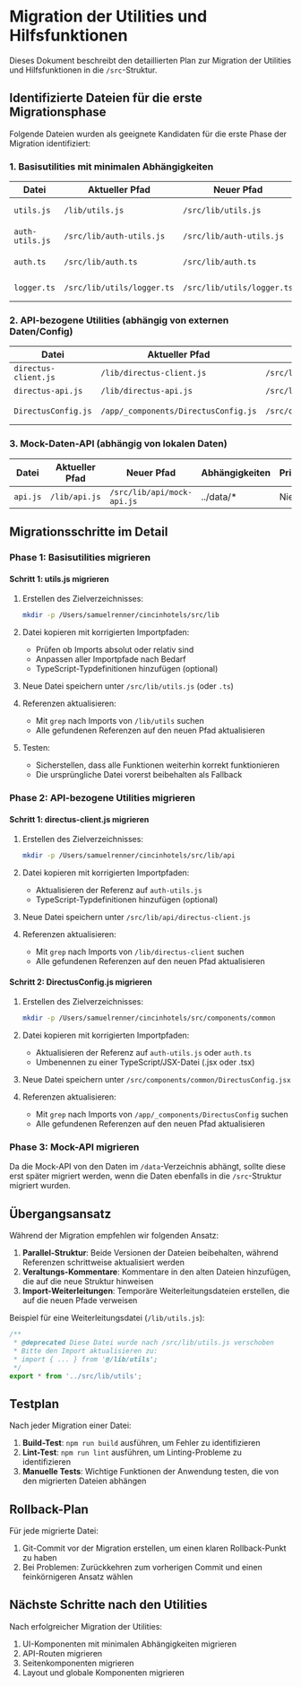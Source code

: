 # Migration der Utilities und Hilfsfunktionen

Dieses Dokument beschreibt den detaillierten Plan zur Migration der Utilities und Hilfsfunktionen in die `/src`-Struktur.

## Identifizierte Dateien für die erste Migrationsphase

Folgende Dateien wurden als geeignete Kandidaten für die erste Phase der Migration identifiziert:

### 1. Basisutilities mit minimalen Abhängigkeiten

| Datei | Aktueller Pfad | Neuer Pfad | Abhängigkeiten | Priorität |
|-------|---------------|------------|----------------|-----------|
| `utils.js` | `/lib/utils.js` | `/src/lib/utils.js` | clsx, tailwind-merge | Hoch |
| `auth-utils.js` | `/src/lib/auth-utils.js` | `/src/lib/auth-utils.js` | Keine (bereits migriert) | - |
| `auth.ts` | `/src/lib/auth.ts` | `/src/lib/auth.ts` | Keine (bereits migriert) | - |
| `logger.ts` | `/src/lib/utils/logger.ts` | `/src/lib/utils/logger.ts` | Keine (bereits migriert) | - |

### 2. API-bezogene Utilities (abhängig von externen Daten/Config)

| Datei | Aktueller Pfad | Neuer Pfad | Abhängigkeiten | Priorität |
|-------|---------------|------------|----------------|-----------|
| `directus-client.js` | `/lib/directus-client.js` | `/src/lib/api/directus-client.js` | Umgebungsvariablen | Mittel |
| `directus-api.js` | `/lib/directus-api.js` | `/src/lib/api/directus-api.js` | Zu prüfen | Mittel |
| `DirectusConfig.js` | `/app/_components/DirectusConfig.js` | `/src/components/common/DirectusConfig.jsx` | @directus/sdk, auth-utils.js | Mittel |

### 3. Mock-Daten-API (abhängig von lokalen Daten)

| Datei | Aktueller Pfad | Neuer Pfad | Abhängigkeiten | Priorität |
|-------|---------------|------------|----------------|-----------|
| `api.js` | `/lib/api.js` | `/src/lib/api/mock-api.js` | ../data/* | Niedrig |

## Migrationsschritte im Detail

### Phase 1: Basisutilities migrieren

#### Schritt 1: utils.js migrieren

1. Erstellen des Zielverzeichnisses:
   ```bash
   mkdir -p /Users/samuelrenner/cincinhotels/src/lib
   ```

2. Datei kopieren mit korrigierten Importpfaden:
   - Prüfen ob Imports absolut oder relativ sind
   - Anpassen aller Importpfade nach Bedarf
   - TypeScript-Typdefinitionen hinzufügen (optional)

3. Neue Datei speichern unter `/src/lib/utils.js` (oder `.ts`)

4. Referenzen aktualisieren:
   - Mit `grep` nach Imports von `/lib/utils` suchen
   - Alle gefundenen Referenzen auf den neuen Pfad aktualisieren

5. Testen:
   - Sicherstellen, dass alle Funktionen weiterhin korrekt funktionieren
   - Die ursprüngliche Datei vorerst beibehalten als Fallback

### Phase 2: API-bezogene Utilities migrieren

#### Schritt 1: directus-client.js migrieren

1. Erstellen des Zielverzeichnisses:
   ```bash
   mkdir -p /Users/samuelrenner/cincinhotels/src/lib/api
   ```

2. Datei kopieren mit korrigierten Importpfaden:
   - Aktualisieren der Referenz auf `auth-utils.js`
   - TypeScript-Typdefinitionen hinzufügen (optional)

3. Neue Datei speichern unter `/src/lib/api/directus-client.js`

4. Referenzen aktualisieren:
   - Mit `grep` nach Imports von `/lib/directus-client` suchen
   - Alle gefundenen Referenzen auf den neuen Pfad aktualisieren

#### Schritt 2: DirectusConfig.js migrieren

1. Erstellen des Zielverzeichnisses:
   ```bash
   mkdir -p /Users/samuelrenner/cincinhotels/src/components/common
   ```

2. Datei kopieren mit korrigierten Importpfaden:
   - Aktualisieren der Referenz auf `auth-utils.js` oder `auth.ts`
   - Umbenennen zu einer TypeScript/JSX-Datei (.jsx oder .tsx)

3. Neue Datei speichern unter `/src/components/common/DirectusConfig.jsx`

4. Referenzen aktualisieren:
   - Mit `grep` nach Imports von `/app/_components/DirectusConfig` suchen
   - Alle gefundenen Referenzen auf den neuen Pfad aktualisieren

### Phase 3: Mock-API migrieren

Da die Mock-API von den Daten im `/data`-Verzeichnis abhängt, sollte diese erst später migriert werden, wenn die Daten ebenfalls in die `/src`-Struktur migriert wurden.

## Übergangsansatz

Während der Migration empfehlen wir folgenden Ansatz:

1. **Parallel-Struktur**: Beide Versionen der Dateien beibehalten, während Referenzen schrittweise aktualisiert werden
2. **Veraltungs-Kommentare**: Kommentare in den alten Dateien hinzufügen, die auf die neue Struktur hinweisen
3. **Import-Weiterleitungen**: Temporäre Weiterleitungsdateien erstellen, die auf die neuen Pfade verweisen

Beispiel für eine Weiterleitungsdatei (`/lib/utils.js`):
```javascript
/**
 * @deprecated Diese Datei wurde nach /src/lib/utils.js verschoben
 * Bitte den Import aktualisieren zu:
 * import { ... } from '@/lib/utils';
 */
export * from '../src/lib/utils';
```

## Testplan

Nach jeder Migration einer Datei:

1. **Build-Test**: `npm run build` ausführen, um Fehler zu identifizieren
2. **Lint-Test**: `npm run lint` ausführen, um Linting-Probleme zu identifizieren
3. **Manuelle Tests**: Wichtige Funktionen der Anwendung testen, die von den migrierten Dateien abhängen

## Rollback-Plan

Für jede migrierte Datei:

1. Git-Commit vor der Migration erstellen, um einen klaren Rollback-Punkt zu haben
2. Bei Problemen: Zurückkehren zum vorherigen Commit und einen feinkörnigeren Ansatz wählen

## Nächste Schritte nach den Utilities

Nach erfolgreicher Migration der Utilities:

1. UI-Komponenten mit minimalen Abhängigkeiten migrieren
2. API-Routen migrieren
3. Seitenkomponenten migrieren
4. Layout und globale Komponenten migrieren